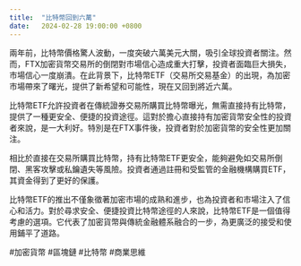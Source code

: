 ```yaml
---
title:  "比特幣回到六萬"
date:   2024-02-28 19:00:00 +0800
---
```


兩年前，比特幣價格驚人波動，一度突破六萬美元大關，吸引全球投資者關注。然而，FTX加密貨幣交易所的倒閉對市場信心造成重大打擊，投資者面臨巨大損失，市場信心一度崩潰。在此背景下，比特幣ETF（交易所交易基金）的出現，為加密市場帶來了曙光，提供了新希望和可能性，現在又回到將近六萬。

比特幣ETF允許投資者在傳統證券交易所購買比特幣曝光，無需直接持有比特幣，提供了一種更安全、便捷的投資途徑。這對於擔心直接持有加密貨幣安全性的投資者來說，是一大利好。特別是在FTX事件後，投資者對於加密貨幣的安全性更加關注。

相比於直接在交易所購買比特幣，持有比特幣ETF更安全，能夠避免如交易所倒閉、黑客攻擊或私鑰遺失等風險。投資者通過註冊和受監管的金融機構購買ETF，其資金得到了更好的保護。

比特幣ETF的推出不僅象徵著加密市場的成熟和進步，也為投資者和市場注入了信心和活力。對於尋求安全、便捷投資比特幣途徑的人來說，比特幣ETF是一個值得考慮的選項。它代表了加密貨幣與傳統金融體系融合的一步，為更廣泛的接受和使用鋪平了道路。

#加密貨幣 #區塊鏈 #比特幣 #商業思維
